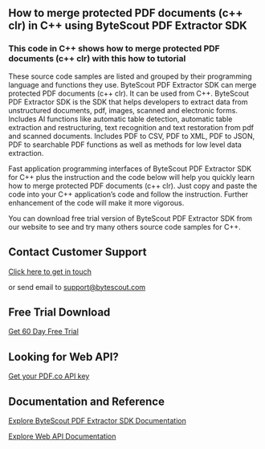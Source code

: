 ## How to merge protected PDF documents (c++ clr) in C++ using ByteScout PDF Extractor SDK

### This code in C++ shows how to merge protected PDF documents (c++ clr) with this how to tutorial

These source code samples are listed and grouped by their programming language and functions they use. ByteScout PDF Extractor SDK can merge protected PDF documents (c++ clr). It can be used from C++. ByteScout PDF Extractor SDK is the SDK that helps developers to extract data from unstructured documents, pdf, images, scanned and electronic forms. Includes AI functions like automatic table detection, automatic table extraction and restructuring, text recognition and text restoration from pdf and scanned documents. Includes PDF to CSV, PDF to XML, PDF to JSON, PDF to searchable PDF functions as well as methods for low level data extraction.

Fast application programming interfaces of ByteScout PDF Extractor SDK for C++ plus the instruction and the code below will help you quickly learn how to merge protected PDF documents (c++ clr). Just copy and paste the code into your C++ application’s code and follow the instruction. Further enhancement of the code will make it more vigorous.

You can download free trial version of ByteScout PDF Extractor SDK from our website to see and try many others source code samples for C++.

## Contact Customer Support

[Click here to get in touch](https://bytescout.zendesk.com/hc/en-us/requests/new?subject=ByteScout%20PDF%20Extractor%20SDK%20Question)

or send email to [support@bytescout.com](mailto:support@bytescout.com?subject=ByteScout%20PDF%20Extractor%20SDK%20Question) 

## Free Trial Download

[Get 60 Day Free Trial](https://bytescout.com/download/web-installer?utm_source=github-readme)

## Looking for Web API? 

[Get your PDF.co API key](https://pdf.co/documentation/api?utm_source=github-readme)

## Documentation and Reference

[Explore ByteScout PDF Extractor SDK Documentation](https://bytescout.com/documentation/index.html?utm_source=github-readme)

[Explore Web API Documentation](https://pdf.co/documentation/api?utm_source=github-readme)